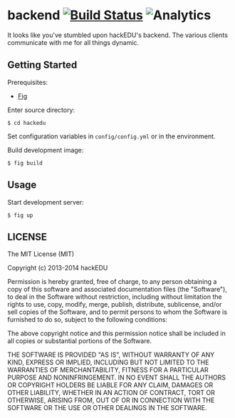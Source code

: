# backend [![Build Status](https://drone.io/github.com/hackedu/backend/status.png)](https://drone.io/github.com/hackedu/backend/latest) ![Analytics](https://ga-beacon.appspot.com/UA-47724303-2/backend/readme?pixel)

It looks like you've stumbled upon hackEDU's backend. The various clients
communicate with me for all things dynamic.

## Getting Started

Prerequisites:

* [Fig](https://github.com/orchardup/fig)

Enter source directory:

    $ cd hackedu

Set configuration variables in `config/config.yml` or in the environment.

Build development image:

    $ fig build

## Usage

Start development server:

    $ fig up

## LICENSE

The MIT License (MIT)

Copyright (c) 2013-2014 hackEDU

Permission is hereby granted, free of charge, to any person obtaining a copy of
this software and associated documentation files (the "Software"), to deal in
the Software without restriction, including without limitation the rights to
use, copy, modify, merge, publish, distribute, sublicense, and/or sell copies
of the Software, and to permit persons to whom the Software is furnished to do
so, subject to the following conditions:

The above copyright notice and this permission notice shall be included in all
copies or substantial portions of the Software.

THE SOFTWARE IS PROVIDED "AS IS", WITHOUT WARRANTY OF ANY KIND, EXPRESS OR
IMPLIED, INCLUDING BUT NOT LIMITED TO THE WARRANTIES OF MERCHANTABILITY,
FITNESS FOR A PARTICULAR PURPOSE AND NONINFRINGEMENT. IN NO EVENT SHALL THE
AUTHORS OR COPYRIGHT HOLDERS BE LIABLE FOR ANY CLAIM, DAMAGES OR OTHER
LIABILITY, WHETHER IN AN ACTION OF CONTRACT, TORT OR OTHERWISE, ARISING FROM,
OUT OF OR IN CONNECTION WITH THE SOFTWARE OR THE USE OR OTHER DEALINGS IN THE
SOFTWARE.
